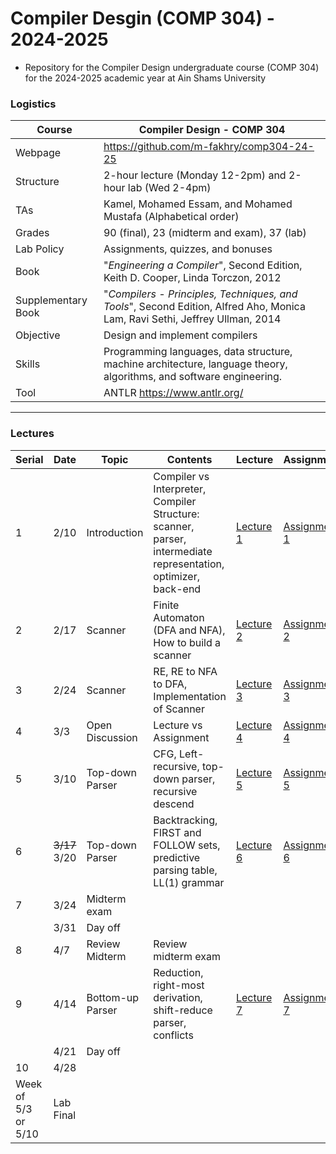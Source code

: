 # Compiler Desgin (COMP 304) - 2024-2025

- Repository for the Compiler Design undergraduate course (COMP 304) for the 2024-2025 academic year at Ain Shams University

### Logistics

Course | Compiler Design - COMP 304
---|----
Webpage| https://github.com/m-fakhry/comp304-24-25
Structure | 2-hour lecture (Monday 12-2pm) and 2-hour lab (Wed 2-4pm)
TAs | Kamel, Mohamed Essam, and Mohamed Mustafa (Alphabetical order)
Grades | 90 (final), 23 (midterm and exam), 37 (lab)
Lab Policy| Assignments, quizzes, and bonuses
Book | "_Engineering a Compiler_", Second Edition, Keith D. Cooper, Linda Torczon, 2012
Supplementary Book|"_Compilers - Principles, Techniques, and Tools_", Second Edition, Alfred Aho, Monica Lam, Ravi Sethi, Jeffrey Ullman, 2014 
Objective | Design and implement compilers
Skills | Programming languages, data structure, machine architecture, language theory, algorithms, and software engineering.
Tool |  ANTLR https://www.antlr.org/

---

### Lectures

Serial| Date |Topic | Contents | Lecture | Assignment
---|---|---|---|---|---
1| 2/10 | Introduction |Compiler vs Interpreter, Compiler Structure: scanner, parser, intermediate representation, optimizer, back-end  | [Lecture 1](Lectures/lec1.md) | [Assignment 1](Assignments/assign1.md)
2| 2/17|Scanner|Finite Automaton (DFA and NFA), How to build a scanner|[Lecture 2](Lectures/lec2.md) | [Assignment 2](Assignments/assign2.md)
3| 2/24|Scanner|RE, RE to NFA to DFA, Implementation of Scanner|[Lecture 3](Lectures/lec3.md) | [Assignment 3](Assignments/assign3.md)
4|3/3|Open Discussion|Lecture vs Assignment|[Lecture 4](Lectures/lec4.md) | [Assignment 4](Assignments/assign4.md)
5|3/10|Top-down Parser|CFG, Left-recursive, top-down parser, recursive descend|[Lecture 5](Lectures/lec5.md) | [Assignment 5](Assignments/assign5.md)
6| <s>3/17</s> 3/20|Top-down Parser|Backtracking, FIRST and FOLLOW sets, predictive parsing table, LL(1) grammar |[Lecture 6](Lectures/lec6.md)|[Assignment 6](Assignments/assign6.md)
7|3/24|Midterm exam|||
&#65279;|3/31|Day off|||
8| 4/7|Review Midterm| Review midterm exam||
9| 4/14|Bottom-up Parser| Reduction, right-most derivation, shift-reduce parser, conflicts|[Lecture 7](Lectures/lec7.md) | [Assignment 7](Assignments/assign7.md)
&#65279;| 4/21|Day off|||
10| 4/28||||
Week of 5/3 or 5/10|Lab Final|||
